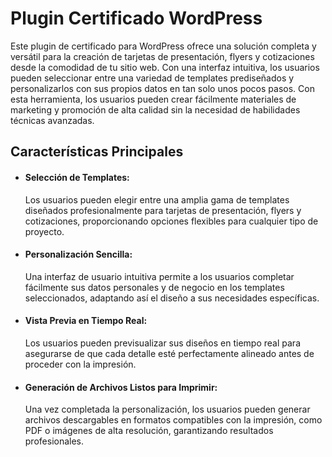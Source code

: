 # Plugin Certificado WordPress

Este plugin de certificado para WordPress ofrece una solución completa y versátil para la creación de tarjetas de presentación, flyers y cotizaciones desde la comodidad de tu sitio web. Con una interfaz intuitiva, los usuarios pueden seleccionar entre una variedad de templates prediseñados y personalizarlos con sus propios datos en tan solo unos pocos pasos. Con esta herramienta, los usuarios pueden crear fácilmente materiales de marketing y promoción de alta calidad sin la necesidad de habilidades técnicas avanzadas.

## Características Principales
 - #### Selección de Templates:
    Los usuarios pueden elegir entre una amplia gama de templates diseñados profesionalmente para tarjetas de presentación, flyers y cotizaciones, proporcionando opciones flexibles para cualquier tipo de proyecto.

- #### Personalización Sencilla:
   Una interfaz de usuario intuitiva permite a los usuarios completar fácilmente sus datos personales y de negocio en los templates seleccionados, adaptando así el diseño a sus necesidades específicas.

- #### Vista Previa en Tiempo Real:
    Los usuarios pueden previsualizar sus diseños en tiempo real para asegurarse de que cada detalle esté perfectamente alineado antes de proceder con la impresión.

- #### Generación de Archivos Listos para Imprimir:
    Una vez completada la personalización, los usuarios pueden generar archivos descargables en formatos compatibles con la impresión, como PDF o imágenes de alta resolución, garantizando resultados profesionales.

